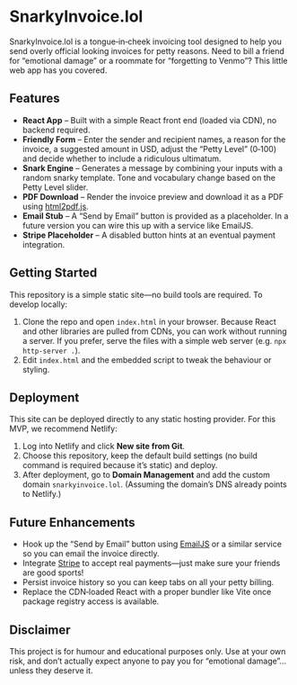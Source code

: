 # SnarkyInvoice.lol

SnarkyInvoice.lol is a tongue‑in‑cheek invoicing tool designed to help you send overly official looking invoices for petty reasons. Need to bill a friend for “emotional damage” or a roommate for “forgetting to Venmo”? This little web app has you covered.

## Features

* **React App** – Built with a simple React front end (loaded via CDN), no backend required.
* **Friendly Form** – Enter the sender and recipient names, a reason for the invoice, a suggested amount in USD, adjust the “Petty Level” (0‑100) and decide whether to include a ridiculous ultimatum.
* **Snark Engine** – Generates a message by combining your inputs with a random snarky template. Tone and vocabulary change based on the Petty Level slider.
* **PDF Download** – Render the invoice preview and download it as a PDF using [html2pdf.js](https://github.com/eKoopmans/html2pdf.js).
* **Email Stub** – A “Send by Email” button is provided as a placeholder. In a future version you can wire this up with a service like EmailJS.
* **Stripe Placeholder** – A disabled button hints at an eventual payment integration.

## Getting Started

This repository is a simple static site—no build tools are required. To develop locally:

1. Clone the repo and open `index.html` in your browser. Because React and other libraries are pulled from CDNs, you can work without running a server. If you prefer, serve the files with a simple web server (e.g. `npx http-server .`).
2. Edit `index.html` and the embedded script to tweak the behaviour or styling.

## Deployment

This site can be deployed directly to any static hosting provider. For this MVP, we recommend Netlify:

1. Log into Netlify and click **New site from Git**.
2. Choose this repository, keep the default build settings (no build command is required because it’s static) and deploy.
3. After deployment, go to **Domain Management** and add the custom domain `snarkyinvoice.lol`. (Assuming the domain’s DNS already points to Netlify.)

## Future Enhancements

- Hook up the “Send by Email” button using [EmailJS](https://www.emailjs.com/) or a similar service so you can email the invoice directly.
- Integrate [Stripe](https://stripe.com/) to accept real payments—just make sure your friends are good sports!
- Persist invoice history so you can keep tabs on all your petty billing.
- Replace the CDN‑loaded React with a proper bundler like Vite once package registry access is available.

## Disclaimer

This project is for humour and educational purposes only. Use at your own risk, and don’t actually expect anyone to pay you for “emotional damage”… unless they deserve it.
